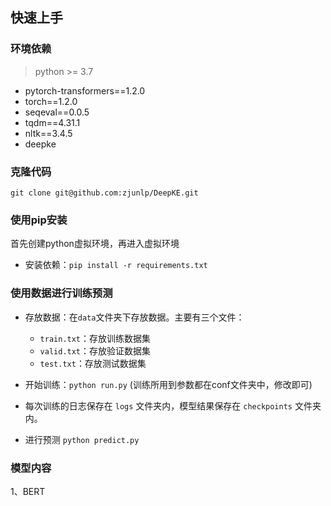 ## 快速上手

### 环境依赖

> python >= 3.7 

- pytorch-transformers==1.2.0
- torch==1.2.0
- seqeval==0.0.5
- tqdm==4.31.1
- nltk==3.4.5
- deepke



### 克隆代码

```
git clone git@github.com:zjunlp/DeepKE.git
```



### 使用pip安装

首先创建python虚拟环境，再进入虚拟环境

- 安装依赖：`pip install -r requirements.txt`



### 使用数据进行训练预测

- 存放数据：在`data`文件夹下存放数据。主要有三个文件：
  - `train.txt`：存放训练数据集
  - `valid.txt`：存放验证数据集
  - `test.txt`：存放测试数据集
- 开始训练：```python run.py``` (训练所用到参数都在conf文件夹中，修改即可)

- 每次训练的日志保存在 `logs` 文件夹内，模型结果保存在 `checkpoints` 文件夹内。

- 进行预测 ```python predict.py```



### 模型内容

1、BERT

